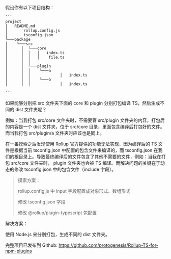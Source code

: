 假设你有以下项目结构：

````
```
project
│   README.md
│		rollup.config.js
│		tsconfig.json
└───package
│    └───src       
│      │  └───core
│      │  │   │   index.ts
│      │  │   │    file.ts
│      │  │ 
│      │  └───plugin
│      │  │    └───a
│      │  │ 			│	index.ts
│      │  │    └───b
│      │  │ 			│	index.ts

```
````

如果能够分别把 src 文件夹下面的 core 和 plugin 分别打包编译 TS，然后生成不同的 dist 文件夹呢？



例如：当我打包 src/core 文件夹时，不需要管 src/plugin 文件夹的内容，打包后的内容是一个 dist 文件夹，位于 src/core 目录，里面包含编译后打包好的文件。而当我打包 src/plugin/a 文件夹时应该也是同上。



在一番摸索之后发现使用 Rollup 官方提供的功能无法实现，因为编译后的 TS 文件是根据当前 tsconfig.json 中配置的包含文件来编译的，而 tsconfig.json 在我们的根目录上。导致最终编译后的文件包含了其他不需要的文件，例如：当我在打包 src/core 文件夹时， plugin 文件夹也会被 TS 编译。而解决问题的关键在于动态的修改 tsconfig.json 中的包含文件（include 字段）。

> 摸索方案：
>
> rollup.config.js 中 input 字段配置成对象形式、数组形式
>
> 修改 tsconfig.json 字段
>
> 修改 @rollup/plugin-typescript 包配置





解决方案：

使用 Node.js 来分别打包，生成不同的 dist 文件夹。

完整项目已发布到 Github: https://github.com/protogenesis/Rollup-TS-for-npm-plugins